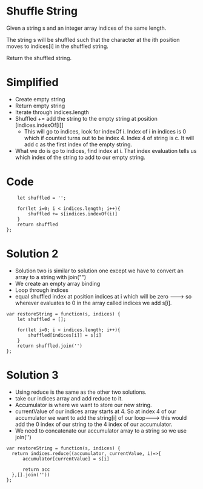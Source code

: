 # Shuffle String
Given a string s and an integer array indices of the same length.

The string s will be shuffled such that the character at the ith position moves to indices[i] in the shuffled string.

Return the shuffled string.

# Simplified
- Create empty string
- Return empty string
- Iterate through indices.length
- Shuffled += add the string to the empty string at position [indices.indexOf[i]]
    - This will go to indices, look for indexOf i. Index of i in indices is 0 which if counted turns out to be index 4. Index 4 of string is c. It will add c as the first index of the empty string.
- What we do is go to indices, find index at i. That index evaluation tells us which index of the string to add to our empty string.

# Code 
```var restoreString = function(s, indices) {
    let shuffled = '';
    
    for(let i=0; i < indices.length; i++){
        shuffled += s[indices.indexOf(i)]
    }
    return shuffled
};
```

# Solution 2
- Solution two is similar to solution one except we have to convert an array to a string with join("")
- We create an empty array binding
- Loop through indices
- equal shuffled index at position indices at i which will be zero ---> so wherever evaluates to 0 in the array called indices we add s[i]. 

```
var restoreString = function(s, indices) {
    let shuffled = [];
    
    for(let i=0; i < indices.length; i++){
        shuffled[indices[i]] = s[i]
    }
    return shuffled.join('')
};
```

# Solution 3
- Using reduce is the same as the other two solutions.
- take our indices array and add reduce to it.
- Accumulator is where we want to store our new string.
- currentValue of our indices array starts at 4. So at index 4 of our accumulator we want to add the string[i] of our loop---> this would add the 0 index of our string to the 4 index of our accumulator.
- We need to concatenate our accumulator array to a string so we use join('')
```
var restoreString = function(s, indices) {
  return indices.reduce((accumulator, currentValue, i)=>{
      accumulator[currentValue] = s[i]

      return acc
  },[].join(''))
};
```
